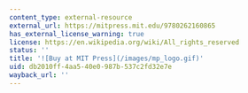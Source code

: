 ```yaml
---
content_type: external-resource
external_url: https://mitpress.mit.edu/9780262160865
has_external_license_warning: true
license: https://en.wikipedia.org/wiki/All_rights_reserved
status: ''
title: '![Buy at MIT Press](/images/mp_logo.gif)'
uid: db2010ff-4aa5-40e0-987b-537c2fd32e7e
wayback_url: ''
---
```

